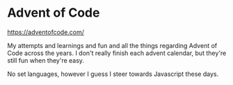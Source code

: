 # Advent of Code

https://adventofcode.com/

My attempts and learnings and fun and all the things regarding Advent of Code across the years. I don't really finish each advent calendar, but they're still fun when they're easy.

No set languages, however I guess I steer towards Javascript these days.
